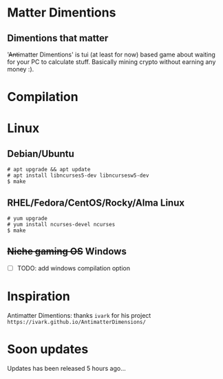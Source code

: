 # Matter Dimentions
## Dimentions that matter

'~~Anti~~matter Dimentions' is tui (at least for now) based game about waiting for your PC to calculate stuff. Basically mining crypto without earning any money :).

# Compilation

# Linux
## Debian/Ubuntu
```console
# apt upgrade && apt update
# apt install libncurses5-dev libncursesw5-dev
$ make
```
## RHEL/Fedora/CentOS/Rocky/Alma Linux
```console
# yum upgrade
# yum install ncurses-devel ncurses
$ make
```
## ~~Niche gaming OS~~ Windows

- [ ] TODO: add windows compilation option

# Inspiration

Antimatter Dimentions: thanks `ivark` for his project `https://ivark.github.io/AntimatterDimensions/`

# Soon updates

Updates has been released 5 hours ago...